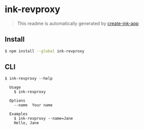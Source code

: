 # ink-revproxy

> This readme is automatically generated by [create-ink-app](https://github.com/vadimdemedes/create-ink-app)

## Install

```bash
$ npm install --global ink-revproxy
```

## CLI

```
$ ink-revproxy --help

  Usage
    $ ink-revproxy

  Options
    --name  Your name

  Examples
    $ ink-revproxy --name=Jane
    Hello, Jane
```
